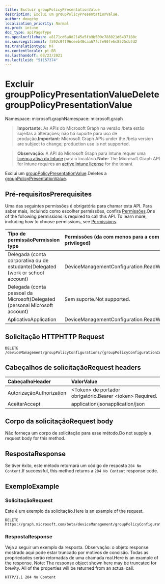 ```yaml
---
title: Excluir groupPolicyPresentationValue
description: Exclui um groupPolicyPresentationValue.
author: dougeby
localization_priority: Normal
ms.prod: intune
doc_type: apiPageType
ms.openlocfilehash: a8171cd6a8d2145a5fb9b509c788021d6437180c
ms.sourcegitcommit: f592c9ff96ceeb40caa67fcfe90fe6c8525cb7d2
ms.translationtype: MT
ms.contentlocale: pt-BR
ms.lasthandoff: 03/23/2021
ms.locfileid: "51157374"
---
```

# <a name="delete-grouppolicypresentationvalue"></a><span data-ttu-id="657ab-103">Excluir groupPolicyPresentationValue</span><span class="sxs-lookup"><span data-stu-id="657ab-103">Delete groupPolicyPresentationValue</span></span>

<span data-ttu-id="657ab-104">Namespace: microsoft.graph</span><span class="sxs-lookup"><span data-stu-id="657ab-104">Namespace: microsoft.graph</span></span>

> <span data-ttu-id="657ab-105">**Importante:** As APIs do Microsoft Graph na versão /beta estão sujeitas a alterações; não há suporte para uso de produção.</span><span class="sxs-lookup"><span data-stu-id="657ab-105">**Important:** Microsoft Graph APIs under the /beta version are subject to change; production use is not supported.</span></span>

> <span data-ttu-id="657ab-106">**Observação:** A API do Microsoft Graph para Intune requer uma [licença ativa do Intune](https://go.microsoft.com/fwlink/?linkid=839381) para o locatário.</span><span class="sxs-lookup"><span data-stu-id="657ab-106">**Note:** The Microsoft Graph API for Intune requires an [active Intune license](https://go.microsoft.com/fwlink/?linkid=839381) for the tenant.</span></span>

<span data-ttu-id="657ab-107">Exclui um [groupPolicyPresentationValue](../resources/intune-grouppolicy-grouppolicypresentationvalue.md).</span><span class="sxs-lookup"><span data-stu-id="657ab-107">Deletes a [groupPolicyPresentationValue](../resources/intune-grouppolicy-grouppolicypresentationvalue.md).</span></span>

## <a name="prerequisites"></a><span data-ttu-id="657ab-108">Pré-requisitos</span><span class="sxs-lookup"><span data-stu-id="657ab-108">Prerequisites</span></span>
<span data-ttu-id="657ab-p101">Uma das seguintes permissões é obrigatória para chamar esta API. Para saber mais, incluindo como escolher permissões, confira [Permissões](/graph/permissions-reference).</span><span class="sxs-lookup"><span data-stu-id="657ab-p101">One of the following permissions is required to call this API. To learn more, including how to choose permissions, see [Permissions](/graph/permissions-reference).</span></span>

|<span data-ttu-id="657ab-111">Tipo de permissão</span><span class="sxs-lookup"><span data-stu-id="657ab-111">Permission type</span></span>|<span data-ttu-id="657ab-112">Permissões (da com menos para a com mais privilégios)</span><span class="sxs-lookup"><span data-stu-id="657ab-112">Permissions (from least to most privileged)</span></span>|
|:---|:---|
|<span data-ttu-id="657ab-113">Delegada (conta corporativa ou de estudante)</span><span class="sxs-lookup"><span data-stu-id="657ab-113">Delegated (work or school account)</span></span>|<span data-ttu-id="657ab-114">DeviceManagementConfiguration.ReadWrite.All</span><span class="sxs-lookup"><span data-stu-id="657ab-114">DeviceManagementConfiguration.ReadWrite.All</span></span>|
|<span data-ttu-id="657ab-115">Delegada (conta pessoal da Microsoft)</span><span class="sxs-lookup"><span data-stu-id="657ab-115">Delegated (personal Microsoft account)</span></span>|<span data-ttu-id="657ab-116">Sem suporte.</span><span class="sxs-lookup"><span data-stu-id="657ab-116">Not supported.</span></span>|
|<span data-ttu-id="657ab-117">Aplicativo</span><span class="sxs-lookup"><span data-stu-id="657ab-117">Application</span></span>|<span data-ttu-id="657ab-118">DeviceManagementConfiguration.ReadWrite.All</span><span class="sxs-lookup"><span data-stu-id="657ab-118">DeviceManagementConfiguration.ReadWrite.All</span></span>|

## <a name="http-request"></a><span data-ttu-id="657ab-119">Solicitação HTTP</span><span class="sxs-lookup"><span data-stu-id="657ab-119">HTTP Request</span></span>
<!-- {
  "blockType": "ignored"
}
-->
``` http
DELETE /deviceManagement/groupPolicyConfigurations/{groupPolicyConfigurationId}/definitionValues/{groupPolicyDefinitionValueId}/presentationValues/{groupPolicyPresentationValueId}
```

## <a name="request-headers"></a><span data-ttu-id="657ab-120">Cabeçalhos de solicitação</span><span class="sxs-lookup"><span data-stu-id="657ab-120">Request headers</span></span>
|<span data-ttu-id="657ab-121">Cabeçalho</span><span class="sxs-lookup"><span data-stu-id="657ab-121">Header</span></span>|<span data-ttu-id="657ab-122">Valor</span><span class="sxs-lookup"><span data-stu-id="657ab-122">Value</span></span>|
|:---|:---|
|<span data-ttu-id="657ab-123">Autorização</span><span class="sxs-lookup"><span data-stu-id="657ab-123">Authorization</span></span>|<span data-ttu-id="657ab-124">&lt;Token&gt; de portador obrigatório.</span><span class="sxs-lookup"><span data-stu-id="657ab-124">Bearer &lt;token&gt; Required.</span></span>|
|<span data-ttu-id="657ab-125">Aceitar</span><span class="sxs-lookup"><span data-stu-id="657ab-125">Accept</span></span>|<span data-ttu-id="657ab-126">application/json</span><span class="sxs-lookup"><span data-stu-id="657ab-126">application/json</span></span>|

## <a name="request-body"></a><span data-ttu-id="657ab-127">Corpo da solicitação</span><span class="sxs-lookup"><span data-stu-id="657ab-127">Request body</span></span>
<span data-ttu-id="657ab-128">Não forneça um corpo de solicitação para esse método.</span><span class="sxs-lookup"><span data-stu-id="657ab-128">Do not supply a request body for this method.</span></span>

## <a name="response"></a><span data-ttu-id="657ab-129">Resposta</span><span class="sxs-lookup"><span data-stu-id="657ab-129">Response</span></span>
<span data-ttu-id="657ab-130">Se tiver êxito, este método retornará um código de resposta `204 No Content`.</span><span class="sxs-lookup"><span data-stu-id="657ab-130">If successful, this method returns a `204 No Content` response code.</span></span>

## <a name="example"></a><span data-ttu-id="657ab-131">Exemplo</span><span class="sxs-lookup"><span data-stu-id="657ab-131">Example</span></span>

### <a name="request"></a><span data-ttu-id="657ab-132">Solicitação</span><span class="sxs-lookup"><span data-stu-id="657ab-132">Request</span></span>
<span data-ttu-id="657ab-133">Este é um exemplo da solicitação.</span><span class="sxs-lookup"><span data-stu-id="657ab-133">Here is an example of the request.</span></span>
``` http
DELETE https://graph.microsoft.com/beta/deviceManagement/groupPolicyConfigurations/{groupPolicyConfigurationId}/definitionValues/{groupPolicyDefinitionValueId}/presentationValues/{groupPolicyPresentationValueId}
```

### <a name="response"></a><span data-ttu-id="657ab-134">Resposta</span><span class="sxs-lookup"><span data-stu-id="657ab-134">Response</span></span>
<span data-ttu-id="657ab-p102">Veja a seguir um exemplo da resposta. Observação: o objeto response mostrado aqui pode estar truncado por motivos de concisão. Todas as propriedades serão retornadas de uma chamada real.</span><span class="sxs-lookup"><span data-stu-id="657ab-p102">Here is an example of the response. Note: The response object shown here may be truncated for brevity. All of the properties will be returned from an actual call.</span></span>
``` http
HTTP/1.1 204 No Content
```




